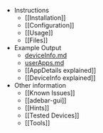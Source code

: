 * Instructions
    * [[Installation]]
    * [[Configuration]]
    * [[Usage]]
    * [[Files]]
* Example Output
    * [deviceInfo.md](example-deviceInfo.md)
    * [userApps.md](example-userApps.md)
    * [[AppDetails explained]]
    * [[DeviceInfo explained]]
* Other information
    * [[Known Issues]]
    * [[adebar-gui]]
    * [[Hints]]
    * [[Tested Devices]]
    * [[Tools]]
